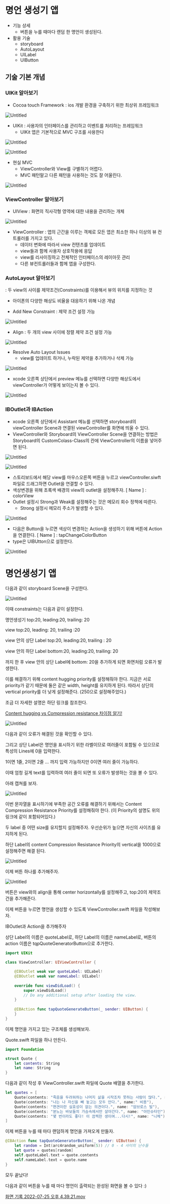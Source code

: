 # 명언 생성기 앱

- 기능 상세
    - 버튼을 누를 때마다 랜덤 한 명언이 생성된다.
- 활용 기술
    - storyboard
    - AutoLayout
    - UILabel
    - UIButton

## 기술 기본 개념

### UIKit 알아보기

- Cocoa touch Framework : ios 개발 환경을 구축하기 위한 최상위 프레임워크

![Untitled](./ReadmeFiles/Untitled.png)

- UIKit : 사용자의 인터페이스를 관리하고 이벤트를 처리하는 프레임워크
    - UIKit 앱은 기본적으로 MVC 구조를 사용한다

![Untitled](./ReadmeFiles/Untitled%201.png) 

![Untitled](./ReadmeFiles/Untitled%202.png)

- 현실 MVC
    - ViewController와 View를 구별하기 어렵다.
    - MVC 패턴말고 다른 패턴을 사용하는 것도 잘 어울린다.

![Untitled](./ReadmeFiles/Untitled%203.png)

### ViewController 알아보기

- UIView : 화면의 직사각형 영역에 대한 내용을 관리하는 개체

![Untitled](./ReadmeFiles/Untitled%204.png)

- ViewController : 앱의 근간을 이루는 객체로 모든 앱은 최소한 하나 이상의 뷰 컨트롤러를 가지고 있다.
    - 데이터 변화에 따라서 view 컨텐츠를 업데이트
    - view들과 함께 사용자 상호작용에 응답
    - view를 리사이징하고 전체적인 인터페이스의 레이아웃 관리
    - 다른 뷰컨트롤러들과 함께 앱을 구성한다.

### AutoLayout 알아보기

: 두 view의 사이를 제약조건(Constraints)를 이용해서 뷰의 위치를 지정하는 것

- 아이폰의 다양한 해상도 비율을 대응하기 위해 나온 개념

- Add New Constraint : 제약 조건 설정 가능

![Untitled](./ReadmeFiles/Untitled%205.png)

- Align : 두 개의 view 사이에 정렬 제약 조건 설정 가능

![Untitled](./ReadmeFiles/Untitled%206.png)

- Resolve Auto Layout Issues
    - view를 업데이트 하거나, 누락된 제약을 추가하거나 삭제 가능

![Untitled](./ReadmeFiles/Untitled%207.png)

- xcode 오른쪽 상단에서 preview 메뉴를 선택하면 다양한 해상도에서 viewController가 어떻게 보이는지 볼 수 있다.

![Untitled](./ReadmeFiles/Untitled%208.png)

### IBOutlet과 IBAction

- xcode 오른쪽 상단에서 Assistant 메뉴를 선택하면 storyboard의 viewController Scene과 연결된 viewController를 화면에 띄울 수 있다.
- ViewController와 Storyboard의 ViewController Scene을 연결하는 방법은 Storyboard의 CustomColass-Class의 칸에 ViewController의 이름을 넣어주면 된다.

![Untitled](./ReadmeFiles/Untitled%209.png)

![Untitled](./ReadmeFiles/Untitled%2010.png)

- 스토리보드에서 해당 view를 마우스오른쪽 버튼을 누르고 viewController.siwft 파일로 드래그하면 Outlet을 연결할 수 있다.
- 색상변경을 위해 초록색 배경의 view의 outlet을 설정해주자. [ Name ] : colorView
- Outlet 설정시 Strong과 Weak를 설정해주는 것은 메모리 회수 정책에 따른다.
    - Strong 설정시 메모리 주소가 발생할 수 있다.

![Untitled](./ReadmeFiles/Untitled%2011.png)

- 다음은 Button을 누르면 색상이 변경하는 Action을 생성하기 위해 버튼에 Action을 연결한다. [ Name ] : tapChangeColorButton
- type은 UIBUtton으로 설정한다.

![Untitled](./ReadmeFiles/Untitled%2012.png)

 

# 명언생성기 앱

다음과 같이 storyboard Scene을 구성한다.

![Untitled](./ReadmeFiles/Untitled%2013.png)

이때 constraints는 다음과 같이 설정한다.

명언생성기  top:20, leading:20, trailing: 20

view top:20, leading: 20, trailing :20

view 안의 상단 Label top:20, leading:20, trailing : 20

view 안의 하단 Label bottom:20, leading:20, trailing: 20

까지 한 후 view 안의 상단 Label에 bottom: 20을 추가하게 되면 화면처럼 오류가 발생한다.

이를 해결하기 위해 content hugging priority를 설정해줘야 한다. 지금은 서로 priority가 같기 때문에 둘은 같은 width, height를 유지하게 된다. 따라서 상단의 vertical priority를 더 낮게 설정해준다. (250으로 설정해주었다.)

조금 더 자세한 설명은 하단 링크를 참조한다.

[Content hugging vs Compression resistance 차이점 알기!](https://ontheswift.tistory.com/21)

 

![Untitled](./ReadmeFiles/Untitled%2014.png)

다음과 같이 오류가 해결된 것을 확인할 수 있다.

그리고 상단 Label은 명언을 표시하기  위한 라벨이므로 여러줄이 포함될 수 있으므로 특성의 Lines에 0을 입력한다.

1이면 1줄, 2이면 2줄 … 까지 입력 가능하지만 0이면 여러 줄이 가능하다.

이때 엄청 길게 text를 입력하여 여러 줄이 되면 또 오류가 발생하는 것을 볼 수 있다.

아래 캡쳐를 보자.

![Untitled](./ReadmeFiles/Untitled%2015.png)

이번 문자열을 표시하기에 부족한 공간 오류를 해결하기 위해서는 Content Compression Resistance Priority를 설정해줘야 한다. (이 Priority의 설명도 위의 링크에 같이 포함되어있다.)

두 label 중 어떤 size를 유지할지 설정해주자. 우선순위가 높으면 자신의 사이즈를 유지하게 된다.

하단 Label의 content Compression Resistance Priority의 vertical을 1000으로 설정해주면 해결 된다.

![Untitled](./ReadmeFiles/Untitled%2016.png)

 이제 버튼 하나를 추가해주자.

![Untitled](./ReadmeFiles/Untitled%2017.png)

버튼은 view와의 align을 통해 center horizontally를 설정해주고, top:20의 제약조건을 추가해준다.

이제 버튼을 누르면 명언을 생성할 수 있도록 ViewController.swift 파일을 작성해보자.

IBOutlet과 Action을 추가해주자

상단 Label의 이름은 quoteLabel로, 하단 Label의 이름은 nameLabel로, 버튼의 action 이름은 tqpQuoteGeneratorButton으로 추가한다.

```swift
import UIKit

class ViewController: UIViewController {

    @IBOutlet weak var quoteLabel: UILabel!
    @IBOutlet weak var nameLabel: UILabel!
    
    override func viewDidLoad() {
        super.viewDidLoad()
        // Do any additional setup after loading the view.
    }
    
    @IBAction func tapQuoteGenerateButton(_ sender: UIButton) {
    }
}
```

이제 명언을 가지고 있는 구조체를 생성해보자. 

Quote.swift 파일을 하나 만든다.

```swift
import Foundation

struct Quote {
    let contents: String
    let name: String
}
```

다음과 같이 작성 후 ViewController.swift 파일에 Quote 배열을 추가한다.

```swift
let quotes = [
	Quote(contents: "죽음을 두려워하는 나머지 삶을 시작조차 못하는 사람이 많다.", name: "벤다이크"),
	Quote(contents: "나는 나 자신을 빼 놓고는 모두 안다.", name:" 비용"),
	Quote(contents: "편견이란 실효성이 없는 의견이다.", name: "암브로스 빌"),
	Quote(contents: "분노는 바보들의 가슴속에서만 살아간다.", name: "아인슈타인"),
	Quote(contents: "몇 번이라도 좋다! 이 끔찍한 생이여...다시!", name: "니체")
]
```

이제 버튼을 누를 때 마다 랜덤하게 명언을 가져오게 만들자.

```swift
@IBAction func tapQuoteGeneratorButton(_ sender: UIButton) {
	let random = Int(arc4random_uniform(5)) // 0 - 4 사이의 난수들
	let quote = quotes[random]
	self.quoteLabel.text = quote.contents
	self.nameLabel.text = quote.name
}
```

모두 끝났다!

다음과 같이 버튼을 누를 때 마다 명언이 출력되는 완성된 화면을 볼 수 있다 :)

[화면 기록 2022-07-25 오후 4.39.21.mov](./ReadmeFiles/%25E1%2584%2592%25E1%2585%25AA%25E1%2584%2586%25E1%2585%25A7%25E1%2586%25AB_%25E1%2584%2580%25E1%2585%25B5%25E1%2584%2585%25E1%2585%25A9%25E1%2586%25A8_2022-07-25_%25E1%2584%258B%25E1%2585%25A9%25E1%2584%2592%25E1%2585%25AE_4.39.21.mov)
